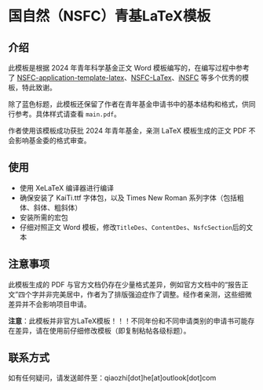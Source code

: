 # 国自然（NSFC）青基LaTeX模板
## 介绍
此模板是根据 2024 年青年科学基金正文 Word 模板编写的，在编写过程中参考了 [NSFC-application-template-latex](https://github.com/Ruzim/NSFC-application-template-latex)、[NSFC-LaTex](https://github.com/MCG-NKU/NSFC-LaTex)、[iNSFC](https://github.com/YimianDai/iNSFC) 等多个优秀的模板，特此致谢。

除了蓝色标题，此模板还保留了作者在青年基金申请书中的基本结构和格式，供同行参考。具体样式请查看 `main.pdf`。

作者使用该模板成功获批 2024 年青年基金，亲测 LaTeX 模板生成的正文 PDF 不会影响基金委的格式审查。

## 使用

- 使用 XeLaTeX 编译器进行编译
- 确保安装了 KaiTi.ttf 字体包，以及 Times New Roman 系列字体（包括粗体、斜体、粗斜体）
- 安装所需的宏包
- 仔细对照正文 Word 模板，修改`TitleDes`、`ContentDes`、`NsfcSection`后的文本

## 注意事项
此模板生成的 PDF 与官方文档仍存在少量格式差异，例如官方文档中的“报告正文”四个字并非完美居中，作者为了排版强迫症作了调整。经作者亲测，这些细微差异并不会影响项目申请。

**注意**：此模板并非官方LaTeX模板！！！不同年份和不同申请类别的申请书可能存在差异，请在使用前仔细修改模板（即复制粘帖各级标题）。

## 联系方式
如有任何疑问，请发送邮件至：qiaozhi[dot]he[at]outlook[dot]com
